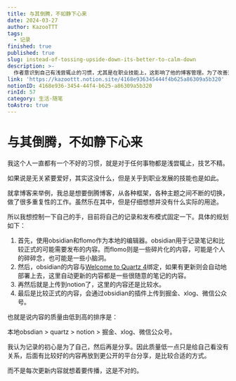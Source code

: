```yaml
---
title: 与其倒腾，不如静下心来
date: 2024-03-27
author: KazooTTT
tags:
  - 记录
finished: true
published: true
slug: instead-of-tossing-upside-down-its-better-to-calm-down
description: >-
  作者意识到自己有浅尝辄止的习惯，尤其是在职业技能上，这影响了他的博客管理。为了改善这一情况，他计划固定记录和发布模式，使用Obsidian和Flomo作为本地编辑器，根据内容质量的不同，分别发布到Quartz、Notion、掘金、xlog和微信公众号。他认为记录的初衷是为了自己，分享是次要的，因此先在本地记录，再逐步分享到更公开的平台。
link: 'https://kazoottt.notion.site/4168e936345444f4b625a86309a5b320'
notionID: 4168e936-3454-44f4-b625-a86309a5b320
rinId: 57
category: 生活-随笔
toAstro: true
---
```


# 与其倒腾，不如静下心来

我这个人一直都有一个不好的习惯，就是对于任何事物都是浅尝辄止，技艺不精。

如果说是无关紧要爱好，其实这没什么，但是关乎到职业发展的技能也是如此。

就拿博客来举例，我总是想要倒腾博客，从各种框架，各种主题之间不断的切换，做了很多重复性的工作。虽然乐在其中，但是仔细想想并没有什么实际的用途。

所以我想控制一下自己的手，目前将自己的记录和发布模式固定一下。具体的规划如下：

1. 首先，使用obsidian和flomo作为本地的编辑器。obsidian用于记录笔记和比较正式的可能需要发布的内容。而flomo则是一些碎片化的内容，可能是个人的碎碎念，也可能是一些小脑洞。
2. 然后，obsidian的内容与[Welcome to Quartz 4](https://quartz.jzhao.xyz/)绑定，如果有更新则会自动地部署上去，这里自动更新的内容都是一些很随意的笔记的内容。
3. 再然后就是上传到notion了，这里的内容还是比较水。
4. 最后是比较正式的内容，会通过obsidian的插件上传到掘金、xlog、微信公众号。

也就是说内容的质量由低到高的排序是：

本地obsdian > quartz > notion > 掘金、xlog、微信公众号。

我认为记录的初心是为了自己，然后再是分享。因此质量低一点只是给自己看没有关系，后面有比较好的内容再放到更公开的平台分享，是比较合适的方式。

而不是每次更新内容就想着要传播，这是不对的。
